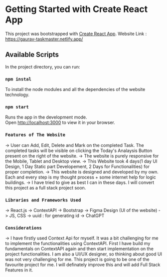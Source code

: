 # Getting Started with Create React App

This project was bootstrapped with [Create React App](https://github.com/facebook/create-react-app).
Website Link : https://gaurav-taskmaster.netlify.app/

## Available Scripts

In the project directory, you can run:

### `npm instal`

To install the node modules and all the dependencies of the website technology.


### `npm start`

Runs the app in the development mode.\
Open [http://localhost:3000](http://localhost:3000) to view it in your browser.



### `Features of The Website`

-> User can Add, Edit, Delete and Mark on the completed Task. The completed tasks will be visible on clicking the Today's Analaysis Button present on the right of the website.
-> The website is purely responsive for the Mobile, Tablet and Desktop view.
-> This Website took 4 days(1 day UI Design, 1 Day Static part Developement, 2 Days for Functionalities) for proper completion.
-> This website is designed and developed by my own. Each and every step is my thought process + some internet help for logic buildings.
-> I have tried to give as best I can in these days. I will convert this project as a full stack project soon.


### `Libraries and Frameworks Used`

-> React.js
-> ContextAPI
-> Bootstrap
-> Figma Design (UI of the website)
-> JS, CSS
-> uuid : for generating id
-> ChatGPT


### `Considerations`

-> I have firstly used Context Api for myself. It was a bit challenging for me to implement the functionalities using ContextAPI. First I have build my fundamentals on ContextAPI again and then start implementation on the project functionalities. I am also a UI/UX designer, so thinking about good UI was not very challenging for me. This project is going to be one of the favourite project for me. I will definately improve this and will add Full Stack Features in it.